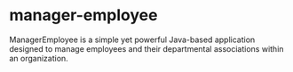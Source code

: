 # manager-employee
ManagerEmployee is a simple yet powerful Java-based application designed to manage employees and their departmental associations within an organization.
